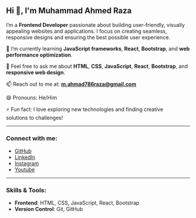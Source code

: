 ## Hi 👋, I'm Muhammad Ahmed Raza  
I’m a **Frontend Developer** passionate about building user-friendly, visually appealing websites and applications. I focus on creating seamless, responsive designs and ensuring the best possible user experience.  

🌱 I’m currently learning **JavaScript frameworks**, **React**, **Bootstrap**, and **web performance optimization**.  

💬 Feel free to ask me about **HTML**, **CSS**, **JavaScript**, **React**, **Bootstrap**, and **responsive web design**.  

📫 Reach out to me at: **m.ahmad786raza@gmail.com**  

😄 Pronouns: He/Him

⚡ Fun fact: I love exploring new technologies and finding creative solutions to challenges!

---

### Connect with me:
- [GitHub](https://github.com/Ahmadscode01)
- [LinkedIn](https://www.linkedin.com/in/muhammad-ahmad-raza-soomro-0128673)
- [Instagram](https://www.instagram.com/itx_mars/profilecard/?igsh=a2sxcjllNTMzemJp)
- [Youtube](https://www.youtube.com/@AhmedRaza_Tech)

---

### Skills & Tools:
- **Frontend**: HTML, CSS, JavaScript, React, Bootstrap  
- **Version Control**: Git, GitHub  

